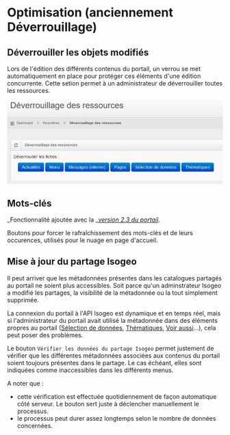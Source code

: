 # Optimisation \(anciennement Déverrouillage\)

## Déverrouiller les objets modifiés

Lors de l'édition des différents contenus du portail, un verrou se met automatiquement en place pour protéger ces éléments d'une édition concurrente. Cette setion permet à un administrateur de déverrouiller toutes les ressources.

![&quot;Boutons pour déverrouiller les différentes ressources côté back&quot;](/assets/back_unlock.png)

## Mots-clés

_Fonctionnalité ajoutée avec la _[_version 2.3 du portail_](/versions#version23.md).

Boutons pour forcer le rafraîchissement des mots-clés et de leurs occurences, utilisés pour le nuage en page d'accueil.

## Mise à jour du partage Isogeo

Il peut arriver que les métadonnées présentes dans les catalogues partagés au portail ne soient plus accessibles. Soit parce qu'un adminstrateur Isogeo a modifié les partages, la visibilité de la métadonnée ou la tout simplement supprimée.

La connexion du portail à l'API Isogeo est dynamique et en temps réel, mais si l'administrateur du portail avait utilisé la métadonnée dans des éléments propres au portail \([Sélection de données](/homepage/featured-data.md), [Thématiques](/homepage/thematics.md), [Voir aussi](/settings/voir-aussi.md)...\), cela peut poser des problèmes.

Le bouton `Vérifier les données du partage Isogeo` permet justement de vérifier que les différentes métadonnées associées aux contenus du portail soient toujours présentes dans le partage. Le cas échéant, elles sont indiquées comme inaccessibles dans les différents menus.

A noter que :

* cette vérification est effectuée quotidiennement de façon automatique côté serveur. Le bouton sert juste à déclencher manuellement le processus.
* le processus peut durer assez longtemps selon le nombre de données concernées.




